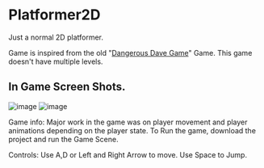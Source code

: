 # Platformer2D
Just a normal 2D platformer.

Game is inspired from the old "[Dangerous Dave Game](https://en.wikipedia.org/wiki/Dangerous_Dave)" Game.
This game doesn't have multiple levels.

## In Game Screen Shots.
![image](https://user-images.githubusercontent.com/47148900/149485670-f4a34a37-a2f5-4148-a80a-7b9007c621bc.png)
![image](https://user-images.githubusercontent.com/47148900/149485911-bd8aab4e-52ff-4598-8bb4-3ead507acb52.png)

Game info:
Major work in the game was on player movement and player animations depending on the player state.
To Run the game, download the project and run the Game Scene.

Controls:
Use A,D or Left and Right Arrow to move.
Use Space to Jump.
